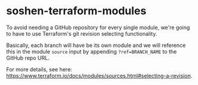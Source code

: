 # soshen-terraform-modules

To avoid needing a GitHub repository for every single module, we're going to have to use Terraform's git revision selecting functionality.


Basically, each branch will have be its own module and we will reference this in the module `source` input by appending `?ref=BRANCH_NAME` to the GitHub repo URL.


For more details, see here: https://www.terraform.io/docs/modules/sources.html#selecting-a-revision.
